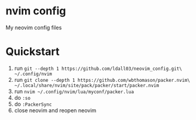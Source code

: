 # nvim config
My neovim config files

# Quickstart
1. run `git --depth 1 https://github.com/ldall03/neovim_config.git\
  ~/.config/nvim`
2. run `git clone --depth 1 https://github.com/wbthomason/packer.nvim\
 ~/.local/share/nvim/site/pack/packer/start/packer.nvim`
3. run `nvim ~/.config/nvim/lua/myconf/packer.lua`
4. do `:so`
5. do `:PackerSync`
6. close neovim and reopen neovim
